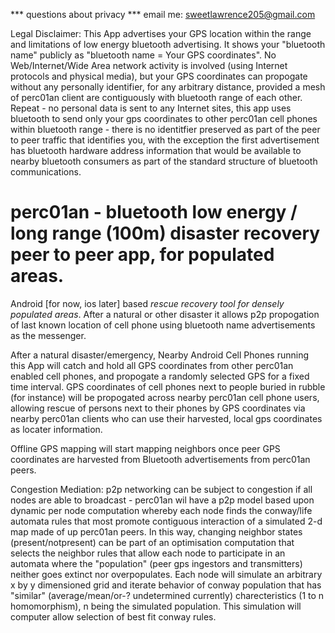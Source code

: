 

*** questions about privacy *** email me: sweetlawrence205@gmail.com

Legal Disclaimer: This App advertises your GPS location within the range and limitations of low energy bluetooth advertising. It shows your "bluetooth name" publicly as "bluetooth name = Your GPS coordinates". No Web/Internet/Wide Area network activity is involved (using Internet protocols and physical media), but your GPS coordinates can propogate without any personally identifier, for any arbitrary distance, provided a mesh of perc01an client are contiguously with bluetooth range of each other. Repeat - no personal data is sent to any Internet sites, this app uses bluetooth to send only your gps coordinates to other perc01an cell phones within bluetooth range - there is no identitfier preserved as part of the peer to peer traffic that identifies you, with the exception the first advertisement has bluetooth hardware address information that would be available to nearby bluetooth consumers as part of the standard structure of bluetooth communications.



# perc01an - bluetooth low energy / long range (100m) disaster recovery peer to peer app, for populated areas.


Android [for now, ios later] based *rescue recovery tool for densely populated areas*. After a natural or other disaster it allows p2p propogation of last known location of cell phone using bluetooth name advertisements as the messenger.

After a natural disaster/emergency, Nearby Android Cell Phones running this App will catch and hold all GPS coordinates from other perc01an enabled cell phones, and propogate a randomly selected GPS for a fixed time interval. GPS coordinates of cell phones next to people buried in rubble (for instance) will be propogated across nearby perc01an cell phone users, allowing rescue of persons next to their phones by GPS coordinates via nearby perc01an clients who can use their harvested, local gps coordinates as locater information.

Offline GPS mapping will start mapping neighbors once peer GPS coordinates are harvested from Bluetooth advertisements from perc01an peers.

Congestion Mediation:
p2p networking can be subject to congestion if all nodes are able to broadcast - perc01an wil have a p2p model based upon dynamic per node computation whereby each node finds the conway/life automata rules that most promote contiguous interaction of a simulated 2-d map made of up perc01an peers. In this way, changing neighbor states (present/notpresent) can be part of an optimisation computation that selects the neighbor rules that allow each node to participate in an automata where the "population" (peer gps ingestors and transmitters) neither goes extinct nor overpopulates. Each node will simulate an arbitrary x by y dimensioned grid and iterate behavior of conway population that has "similar" (average/mean/or-? undetermined currently) charecteristics (1 to n homomorphism), n being the simulated population. This simulation will computer allow selection of best fit conway rules.      
